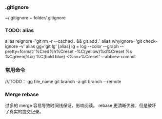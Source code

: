 ### .gitignore
~/.gitignore + folder/.gitignore

### TODO: alias
alias reignore='git rm -r --cached . && git add .'
alias whyignore='git check-ignore -v'
alias gg='git lg'
[alias]
    lg = log --color --graph --pretty=format:'%Cred%h%Creset -%C(yellow)%d%Creset %s %Cgreen(%ci) %C(bold blue) <%an>%Creset' --abbrev-commit


### 常用命令
///TODO：
gg file_name
git branch -a
git branch --remote

### Merge rebase
过多的 merge 容易导致时间线保证，影响阅读。
rebase 更清晰优雅，但是破坏了真实的提交记录。